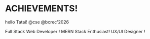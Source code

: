 # ACHIEVEMENTS!
hello Tatai!
@cse 
@bcrec'2026
<!DOCTYPE html>

Full Stack Web Developer !
MERN Stack Enthusiast!
UX/UI Designer !

